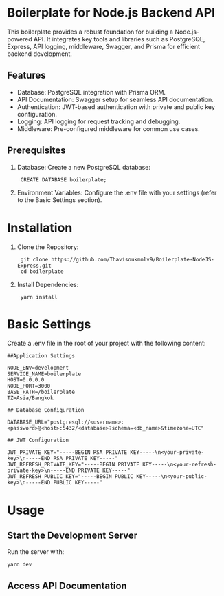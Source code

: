 
# Boilerplate for Node.js Backend API

This boilerplate provides a robust foundation for building a Node.js-powered API. It integrates key tools and libraries such as PostgreSQL, Express, API logging, middleware, Swagger, and Prisma for efficient backend development.

## Features

- Database: PostgreSQL integration with Prisma ORM.
- API Documentation: Swagger setup for seamless API documentation.
- Authentication: JWT-based authentication with private and public key configuration.
- Logging: API logging for request tracking and debugging.
- Middleware: Pre-configured middleware for common use cases.

## Prerequisites

1. Database: Create a new PostgreSQL database:

        CREATE DATABASE boilerplate;

2. Environment Variables: Configure the .env file with your settings (refer to the Basic Settings section).

# Installation

1. Clone the Repository:

        git clone https://github.com/Thavisoukmnlv9/Boilerplate-NodeJS-Express.git
        cd boilerplate

2. Install Dependencies:

        yarn install

# Basic Settings

Create a .env file in the root of your project with the following content:

    ##Application Settings

    NODE_ENV=development
    SERVICE_NAME=boilerplate
    HOST=0.0.0.0
    NODE_PORT=3000
    BASE_PATH=/boilerplate
    TZ=Asia/Bangkok

    ## Database Configuration

    DATABASE_URL="postgresql://<username>:<password>@<host>:5432/<database>?schema=<db_name>&timezone=UTC"

    ## JWT Configuration

    JWT_PRIVATE_KEY="-----BEGIN RSA PRIVATE KEY-----\n<your-private-key>\n-----END RSA PRIVATE KEY-----"
    JWT_REFRESH_PRIVATE_KEY="-----BEGIN PRIVATE KEY-----\n<your-refresh-private-key>\n-----END PRIVATE KEY-----"
    JWT_REFRESH_PUBLIC_KEY="-----BEGIN PUBLIC KEY-----\n<your-public-key>\n-----END PUBLIC KEY-----"

# Usage

## Start the Development Server

Run the server with:

    yarn dev

## Access API Documentation
